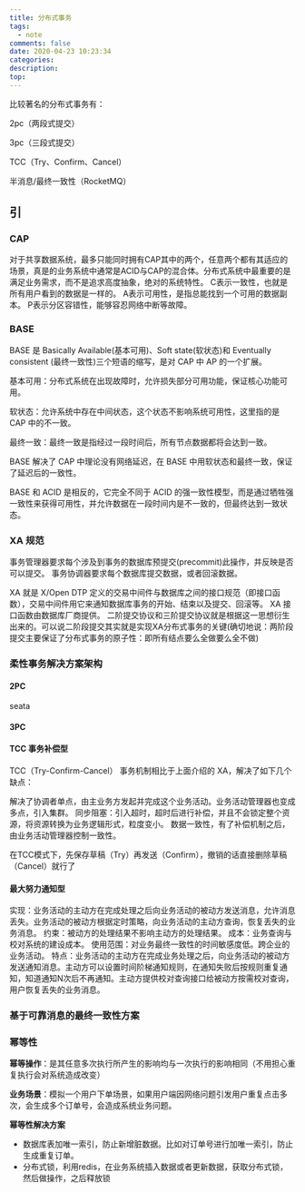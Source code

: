```yaml
---
title: 分布式事务
tags:
  - note
comments: false
date: 2020-04-23 10:23:34
categories:
description:
top:
---
```


比较著名的分布式事务有：

2pc（两段式提交）

3pc（三段式提交）

TCC（Try、Confirm、Cancel）

半消息/最终一致性（RocketMQ）

## 引

### CAP

对于共享数据系统，最多只能同时拥有CAP其中的两个，任意两个都有其适应的场景，真是的业务系统中通常是ACID与CAP的混合体。分布式系统中最重要的是满足业务需求，而不是追求高度抽象，绝对的系统特性。
C表示一致性，也就是所有用户看到的数据是一样的。
A表示可用性，是指总能找到一个可用的数据副本。
P表示分区容错性，能够容忍网络中断等故障。


### BASE

BASE 是 Basically Available(基本可用)、Soft state(软状态)和 Eventually consistent (最终一致性)三个短语的缩写，是对 CAP 中 AP 的一个扩展。

基本可用：分布式系统在出现故障时，允许损失部分可用功能，保证核心功能可用。

软状态：允许系统中存在中间状态，这个状态不影响系统可用性，这里指的是 CAP 中的不一致。

最终一致：最终一致是指经过一段时间后，所有节点数据都将会达到一致。

BASE 解决了 CAP 中理论没有网络延迟，在 BASE 中用软状态和最终一致，保证了延迟后的一致性。

BASE 和 ACID 是相反的，它完全不同于 ACID 的强一致性模型，而是通过牺牲强一致性来获得可用性，并允许数据在一段时间内是不一致的，但最终达到一致状态。

### XA 规范

事务管理器要求每个涉及到事务的数据库预提交(precommit)此操作，并反映是否可以提交。
事务协调器要求每个数据库提交数据，或者回滚数据。

XA 就是 X/Open DTP 定义的交易中间件与数据库之间的接口规范（即接口函数），交易中间件用它来通知数据库事务的开始、结束以及提交、回滚等。 XA 接口函数由数据库厂商提供。
二阶提交协议和三阶提交协议就是根据这一思想衍生出来的。可以说二阶段提交其实就是实现XA分布式事务的关键(确切地说：两阶段提交主要保证了分布式事务的原子性：即所有结点要么全做要么全不做)

### 柔性事务解决方案架构

#### 2PC

seata

#### 3PC

#### TCC 事务补偿型

TCC（Try-Confirm-Cancel） 事务机制相比于上面介绍的 XA，解决了如下几个缺点：

解决了协调者单点，由主业务方发起并完成这个业务活动。业务活动管理器也变成多点，引入集群。
同步阻塞：引入超时，超时后进行补偿，并且不会锁定整个资源，将资源转换为业务逻辑形式，粒度变小。
数据一致性，有了补偿机制之后，由业务活动管理器控制一致性。

在TCC模式下，先保存草稿（Try）再发送（Confirm），撤销的话直接删除草稿（Cancel）就行了

#### 最大努力通知型

实现：业务活动的主动方在完成处理之后向业务活动的被动方发送消息，允许消息丢失。业务活动的被动方根据定时策略，向业务活动的主动方查询，恢复丢失的业务消息。
约束：被动方的处理结果不影响主动方的处理结果。
成本：业务查询与校对系统的建设成本。
使用范围：对业务最终一致性的时间敏感度低。跨企业的业务活动。
特点：业务活动的主动方在完成业务处理之后，向业务活动的被动方发送通知消息。主动方可以设置时间阶梯通知规则，在通知失败后按规则重复通知，知道通知N次后不再通知。主动方提供校对查询接口给被动方按需校对查询，用户恢复丢失的业务消息。


### 基于可靠消息的最终一致性方案

### 幂等性

**幂等操作**：是其任意多次执行所产生的影响均与一次执行的影响相同（不用担心重复执行会对系统造成改变）

**业务场景**：模拟一个用户下单场景，如果用户端因网络问题引发用户重复点击多次，会生成多个订单号，会造成系统业务问题。

**幂等性解决方案**
* 数据库表加唯一索引，防止新增脏数据。比如对订单号进行加唯一索引，防止生成重复订单。
* 分布式锁，利用redis，在业务系统插入数据或者更新数据，获取分布式锁，然后做操作，之后释放锁

